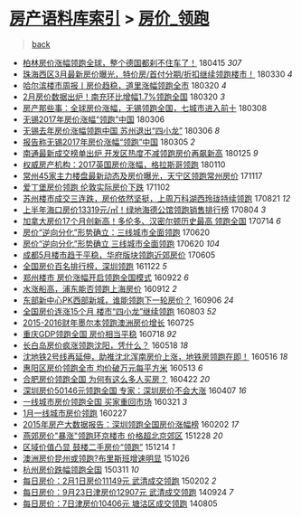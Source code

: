 [房产语料库索引](../../README.md)  > [房价_领跑](房价_领跑.md)
====
> [back](../README.md)

- [柏林房价涨幅领跑全球，整个德国都刹不住车了！](http://jkwz.applinzi.com/ittc/7092309091773056006.html#%E6%9F%8F%E6%9E%97%E6%88%BF%E4%BB%B7%E6%B6%A8%E5%B9%85%E9%A2%86%E8%B7%91%E5%85%A8%E7%90%83%EF%BC%8C%E6%95%B4%E4%B8%AA%E5%BE%B7%E5%9B%BD%E9%83%BD%E5%88%B9%E4%B8%8D%E4%BD%8F%E8%BD%A6%E4%BA%86%EF%BC%81) 180415 *307* 
- [珠海西区3月最新房价曝光，特价房/首付分期/折扣继续领跑楼市！](http://jkwz.applinzi.com/ittc/7086250944230851590.html#%E7%8F%A0%E6%B5%B7%E8%A5%BF%E5%8C%BA3%E6%9C%88%E6%9C%80%E6%96%B0%E6%88%BF%E4%BB%B7%E6%9B%9D%E5%85%89%EF%BC%8C%E7%89%B9%E4%BB%B7%E6%88%BF%2F%E9%A6%96%E4%BB%98%E5%88%86%E6%9C%9F%2F%E6%8A%98%E6%89%A3%E7%BB%A7%E7%BB%AD%E9%A2%86%E8%B7%91%E6%A5%BC%E5%B8%82%EF%BC%81) 180330 *4* 
- [哈尔滨楼市周报丨房价趋稳，道里涨幅领跑全市](http://jkwz.applinzi.com/ittc/7082577932294030346.html#%E5%93%88%E5%B0%94%E6%BB%A8%E6%A5%BC%E5%B8%82%E5%91%A8%E6%8A%A5%E4%B8%A8%E6%88%BF%E4%BB%B7%E8%B6%8B%E7%A8%B3%EF%BC%8C%E9%81%93%E9%87%8C%E6%B6%A8%E5%B9%85%E9%A2%86%E8%B7%91%E5%85%A8%E5%B8%82) 180320 *4* 
- [2月房价数据出炉！南充环比增幅1.7%领跑全国](http://jkwz.applinzi.com/ittc/7082501341383754769.html#2%E6%9C%88%E6%88%BF%E4%BB%B7%E6%95%B0%E6%8D%AE%E5%87%BA%E7%82%89%EF%BC%81%E5%8D%97%E5%85%85%E7%8E%AF%E6%AF%94%E5%A2%9E%E5%B9%851.7%25%E9%A2%86%E8%B7%91%E5%85%A8%E5%9B%BD) 180320 *3* 
- [房产那些事：全球房价涨幅，无锡领跑全国，七城市进入前十](http://jkwz.applinzi.com/ittc/7077655520779715595.html#%E6%88%BF%E4%BA%A7%E9%82%A3%E4%BA%9B%E4%BA%8B%EF%BC%9A%E5%85%A8%E7%90%83%E6%88%BF%E4%BB%B7%E6%B6%A8%E5%B9%85%EF%BC%8C%E6%97%A0%E9%94%A1%E9%A2%86%E8%B7%91%E5%85%A8%E5%9B%BD%EF%BC%8C%E4%B8%83%E5%9F%8E%E5%B8%82%E8%BF%9B%E5%85%A5%E5%89%8D%E5%8D%81) 180308  
- [无锡2017年房价涨幅“领跑”中国](http://jkwz.applinzi.com/ittc/7077306218945446918.html#%E6%97%A0%E9%94%A12017%E5%B9%B4%E6%88%BF%E4%BB%B7%E6%B6%A8%E5%B9%85%E2%80%9C%E9%A2%86%E8%B7%91%E2%80%9D%E4%B8%AD%E5%9B%BD) 180306  
- [无锡去年房价涨幅领跑中国 苏州退出“四小龙”](http://jkwz.applinzi.com/ittc/7077282850707866631.html#%E6%97%A0%E9%94%A1%E5%8E%BB%E5%B9%B4%E6%88%BF%E4%BB%B7%E6%B6%A8%E5%B9%85%E9%A2%86%E8%B7%91%E4%B8%AD%E5%9B%BD+%E8%8B%8F%E5%B7%9E%E9%80%80%E5%87%BA%E2%80%9C%E5%9B%9B%E5%B0%8F%E9%BE%99%E2%80%9D) 180306 *8* 
- [报告称无锡2017年房价涨幅“领跑”中国](http://jkwz.applinzi.com/ittc/7077032358203360272.html#%E6%8A%A5%E5%91%8A%E7%A7%B0%E6%97%A0%E9%94%A12017%E5%B9%B4%E6%88%BF%E4%BB%B7%E6%B6%A8%E5%B9%85%E2%80%9C%E9%A2%86%E8%B7%91%E2%80%9D%E4%B8%AD%E5%9B%BD) 180305 *2* 
- [南通最新成交榜单出炉 开发区热度不减领跑房价再飙新高](http://jkwz.applinzi.com/ittc/7062563151956935687.html#%E5%8D%97%E9%80%9A%E6%9C%80%E6%96%B0%E6%88%90%E4%BA%A4%E6%A6%9C%E5%8D%95%E5%87%BA%E7%82%89+%E5%BC%80%E5%8F%91%E5%8C%BA%E7%83%AD%E5%BA%A6%E4%B8%8D%E5%87%8F%E9%A2%86%E8%B7%91%E6%88%BF%E4%BB%B7%E5%86%8D%E9%A3%99%E6%96%B0%E9%AB%98) 180125 *9* 
- [权威房产机构：2017英国房价涨幅，格拉斯哥领跑](http://jkwz.applinzi.com/ittc/7056898456373691402.html#%E6%9D%83%E5%A8%81%E6%88%BF%E4%BA%A7%E6%9C%BA%E6%9E%84%EF%BC%9A2017%E8%8B%B1%E5%9B%BD%E6%88%BF%E4%BB%B7%E6%B6%A8%E5%B9%85%EF%BC%8C%E6%A0%BC%E6%8B%89%E6%96%AF%E5%93%A5%E9%A2%86%E8%B7%91) 180110  
- [常州45家主力楼盘最新动态及房价曝光，天宁区领跑常州房价](http://jkwz.applinzi.com/ittc/7036897870102397969.html#%E5%B8%B8%E5%B7%9E45%E5%AE%B6%E4%B8%BB%E5%8A%9B%E6%A5%BC%E7%9B%98%E6%9C%80%E6%96%B0%E5%8A%A8%E6%80%81%E5%8F%8A%E6%88%BF%E4%BB%B7%E6%9B%9D%E5%85%89%EF%BC%8C%E5%A4%A9%E5%AE%81%E5%8C%BA%E9%A2%86%E8%B7%91%E5%B8%B8%E5%B7%9E%E6%88%BF%E4%BB%B7) 171117  
- [爱丁堡房价领跑 伦敦实际房价下跌](http://jkwz.applinzi.com/ittc/7031286670522057744.html#%E7%88%B1%E4%B8%81%E5%A0%A1%E6%88%BF%E4%BB%B7%E9%A2%86%E8%B7%91+%E4%BC%A6%E6%95%A6%E5%AE%9E%E9%99%85%E6%88%BF%E4%BB%B7%E4%B8%8B%E8%B7%8C) 171102  
- [苏州楼市成交三连跌，房价依然坚挺，上周万科湖西玲珑持续领跑](http://jkwz.applinzi.com/ittc/7004307700975141904.html#%E8%8B%8F%E5%B7%9E%E6%A5%BC%E5%B8%82%E6%88%90%E4%BA%A4%E4%B8%89%E8%BF%9E%E8%B7%8C%EF%BC%8C%E6%88%BF%E4%BB%B7%E4%BE%9D%E7%84%B6%E5%9D%9A%E6%8C%BA%EF%BC%8C%E4%B8%8A%E5%91%A8%E4%B8%87%E7%A7%91%E6%B9%96%E8%A5%BF%E7%8E%B2%E7%8F%91%E6%8C%81%E7%BB%AD%E9%A2%86%E8%B7%91) 170821 *12* 
- [上半年海口房价13319元/㎡！绿地海德公馆领跑销售排行榜](http://jkwz.applinzi.com/ittc/6997914655673287697.html#%E4%B8%8A%E5%8D%8A%E5%B9%B4%E6%B5%B7%E5%8F%A3%E6%88%BF%E4%BB%B713319%E5%85%83%2F%E3%8E%A1%EF%BC%81%E7%BB%BF%E5%9C%B0%E6%B5%B7%E5%BE%B7%E5%85%AC%E9%A6%86%E9%A2%86%E8%B7%91%E9%94%80%E5%94%AE%E6%8E%92%E8%A1%8C%E6%A6%9C) 170804 *3* 
- [加拿大房价17个月创新高！多伦多、汉密尔顿历史最高 领跑全国](http://jkwz.applinzi.com/ittc/6990001173271413777.html#%E5%8A%A0%E6%8B%BF%E5%A4%A7%E6%88%BF%E4%BB%B717%E4%B8%AA%E6%9C%88%E5%88%9B%E6%96%B0%E9%AB%98%EF%BC%81%E5%A4%9A%E4%BC%A6%E5%A4%9A%E3%80%81%E6%B1%89%E5%AF%86%E5%B0%94%E9%A1%BF%E5%8E%86%E5%8F%B2%E6%9C%80%E9%AB%98+%E9%A2%86%E8%B7%91%E5%85%A8%E5%9B%BD) 170714 *6* 
- [房价“逆向分化”形势确立：三线城市全面领跑](http://jkwz.applinzi.com/ittc/6981198692252910596.html#%E6%88%BF%E4%BB%B7%E2%80%9C%E9%80%86%E5%90%91%E5%88%86%E5%8C%96%E2%80%9D%E5%BD%A2%E5%8A%BF%E7%A1%AE%E7%AB%8B%EF%BC%9A%E4%B8%89%E7%BA%BF%E5%9F%8E%E5%B8%82%E5%85%A8%E9%9D%A2%E9%A2%86%E8%B7%91) 170620  
- [房价“逆向分化”形势确立 三线城市全面领跑](http://jkwz.applinzi.com/ittc/6981126183860044805.html#%E6%88%BF%E4%BB%B7%E2%80%9C%E9%80%86%E5%90%91%E5%88%86%E5%8C%96%E2%80%9D%E5%BD%A2%E5%8A%BF%E7%A1%AE%E7%AB%8B+%E4%B8%89%E7%BA%BF%E5%9F%8E%E5%B8%82%E5%85%A8%E9%9D%A2%E9%A2%86%E8%B7%91) 170620 *104* 
- [成都5月楼市趋于平稳，华府版块领跑近郊房价](http://jkwz.applinzi.com/ittc/6975621587809076229.html#%E6%88%90%E9%83%BD5%E6%9C%88%E6%A5%BC%E5%B8%82%E8%B6%8B%E4%BA%8E%E5%B9%B3%E7%A8%B3%EF%BC%8C%E5%8D%8E%E5%BA%9C%E7%89%88%E5%9D%97%E9%A2%86%E8%B7%91%E8%BF%91%E9%83%8A%E6%88%BF%E4%BB%B7) 170605  
- [全国房价百名排行榜，深圳领跑](http://jkwz.applinzi.com/ittc/6902578973078193156.html#%E5%85%A8%E5%9B%BD%E6%88%BF%E4%BB%B7%E7%99%BE%E5%90%8D%E6%8E%92%E8%A1%8C%E6%A6%9C%EF%BC%8C%E6%B7%B1%E5%9C%B3%E9%A2%86%E8%B7%91) 161122 *5* 
- [郑州楼市 房价涨幅开启领跑全国模式](http://jkwz.applinzi.com/ittc/6880606613303460868.html#%E9%83%91%E5%B7%9E%E6%A5%BC%E5%B8%82+%E6%88%BF%E4%BB%B7%E6%B6%A8%E5%B9%85%E5%BC%80%E5%90%AF%E9%A2%86%E8%B7%91%E5%85%A8%E5%9B%BD%E6%A8%A1%E5%BC%8F) 160922 *6* 
- [水涨船高，浦东能否领跑上海房价](http://jkwz.applinzi.com/ittc/6877030921131262981.html#%E6%B0%B4%E6%B6%A8%E8%88%B9%E9%AB%98%EF%BC%8C%E6%B5%A6%E4%B8%9C%E8%83%BD%E5%90%A6%E9%A2%86%E8%B7%91%E4%B8%8A%E6%B5%B7%E6%88%BF%E4%BB%B7) 160912 *2* 
- [东部新中心PK西部新城，谁能领跑下一轮房价？](http://jkwz.applinzi.com/ittc/6874491163310031877.html#%E4%B8%9C%E9%83%A8%E6%96%B0%E4%B8%AD%E5%BF%83PK%E8%A5%BF%E9%83%A8%E6%96%B0%E5%9F%8E%EF%BC%8C%E8%B0%81%E8%83%BD%E9%A2%86%E8%B7%91%E4%B8%8B%E4%B8%80%E8%BD%AE%E6%88%BF%E4%BB%B7%EF%BC%9F) 160906 *24* 
- [全国房价连涨15个月 楼市“四小龙”继续领跑](http://jkwz.applinzi.com/ittc/6862142907720664069.html#%E5%85%A8%E5%9B%BD%E6%88%BF%E4%BB%B7%E8%BF%9E%E6%B6%A815%E4%B8%AA%E6%9C%88+%E6%A5%BC%E5%B8%82%E2%80%9C%E5%9B%9B%E5%B0%8F%E9%BE%99%E2%80%9D%E7%BB%A7%E7%BB%AD%E9%A2%86%E8%B7%91) 160803 *52* 
- [2015-2016财年墨尔本领跑澳洲房价增长](http://jkwz.applinzi.com/ittc/6857607056865100805.html#2015-2016%E8%B4%A2%E5%B9%B4%E5%A2%A8%E5%B0%94%E6%9C%AC%E9%A2%86%E8%B7%91%E6%BE%B3%E6%B4%B2%E6%88%BF%E4%BB%B7%E5%A2%9E%E9%95%BF) 160725  
- [重庆GDP领跑全国 房价相当平稳](http://jkwz.applinzi.com/ittc/6856125175539696644.html#%E9%87%8D%E5%BA%86GDP%E9%A2%86%E8%B7%91%E5%85%A8%E5%9B%BD+%E6%88%BF%E4%BB%B7%E7%9B%B8%E5%BD%93%E5%B9%B3%E7%A8%B3) 160718 *92* 
- [长白岛房价疯涨领跑沈阳，凭什么？](http://jkwz.applinzi.com/ittc/6833614798289634308.html#%E9%95%BF%E7%99%BD%E5%B2%9B%E6%88%BF%E4%BB%B7%E7%96%AF%E6%B6%A8%E9%A2%86%E8%B7%91%E6%B2%88%E9%98%B3%EF%BC%8C%E5%87%AD%E4%BB%80%E4%B9%88%EF%BC%9F) 160518 *18* 
- [沈地铁2号线再延伸，助推沈北浑南房价上涨，地铁房领跑在即！](http://jkwz.applinzi.com/ittc/6832866669558760452.html#%E6%B2%88%E5%9C%B0%E9%93%812%E5%8F%B7%E7%BA%BF%E5%86%8D%E5%BB%B6%E4%BC%B8%EF%BC%8C%E5%8A%A9%E6%8E%A8%E6%B2%88%E5%8C%97%E6%B5%91%E5%8D%97%E6%88%BF%E4%BB%B7%E4%B8%8A%E6%B6%A8%EF%BC%8C%E5%9C%B0%E9%93%81%E6%88%BF%E9%A2%86%E8%B7%91%E5%9C%A8%E5%8D%B3%EF%BC%81) 160516 *18* 
- [惠阳区房价领跑全市 均价破万元每平方米](http://jkwz.applinzi.com/ittc/6831610260967916548.html#%E6%83%A0%E9%98%B3%E5%8C%BA%E6%88%BF%E4%BB%B7%E9%A2%86%E8%B7%91%E5%85%A8%E5%B8%82+%E5%9D%87%E4%BB%B7%E7%A0%B4%E4%B8%87%E5%85%83%E6%AF%8F%E5%B9%B3%E6%96%B9%E7%B1%B3) 160513 *6* 
- [合肥房价领跑全国 为何有这么多人买房？](http://jkwz.applinzi.com/ittc/6823897157618631685.html#%E5%90%88%E8%82%A5%E6%88%BF%E4%BB%B7%E9%A2%86%E8%B7%91%E5%85%A8%E5%9B%BD+%E4%B8%BA%E4%BD%95%E6%9C%89%E8%BF%99%E4%B9%88%E5%A4%9A%E4%BA%BA%E4%B9%B0%E6%88%BF%EF%BC%9F) 160422 *20* 
- [深圳房价50146元领跑全国 专家：深圳房价不会大涨](http://jkwz.applinzi.com/ittc/6818351103049466884.html#%E6%B7%B1%E5%9C%B3%E6%88%BF%E4%BB%B750146%E5%85%83%E9%A2%86%E8%B7%91%E5%85%A8%E5%9B%BD+%E4%B8%93%E5%AE%B6%EF%BC%9A%E6%B7%B1%E5%9C%B3%E6%88%BF%E4%BB%B7%E4%B8%8D%E4%BC%9A%E5%A4%A7%E6%B6%A8) 160407 *16* 
- [一线城市房价领跑全国 买家重回市场](http://jkwz.applinzi.com/ittc/6812052892596831236.html#%E4%B8%80%E7%BA%BF%E5%9F%8E%E5%B8%82%E6%88%BF%E4%BB%B7%E9%A2%86%E8%B7%91%E5%85%A8%E5%9B%BD+%E4%B9%B0%E5%AE%B6%E9%87%8D%E5%9B%9E%E5%B8%82%E5%9C%BA) 160321 *3* 
- [1月一线城市房价领跑](http://jkwz.applinzi.com/ittc/6803295909387437061.html#1%E6%9C%88%E4%B8%80%E7%BA%BF%E5%9F%8E%E5%B8%82%E6%88%BF%E4%BB%B7%E9%A2%86%E8%B7%91) 160227  
- [2015年房产大数据报告：深圳领跑全国房价涨幅榜](http://jkwz.applinzi.com/ittc/6794313193929311237.html#2015%E5%B9%B4%E6%88%BF%E4%BA%A7%E5%A4%A7%E6%95%B0%E6%8D%AE%E6%8A%A5%E5%91%8A%EF%BC%9A%E6%B7%B1%E5%9C%B3%E9%A2%86%E8%B7%91%E5%85%A8%E5%9B%BD%E6%88%BF%E4%BB%B7%E6%B6%A8%E5%B9%85%E6%A6%9C) 160202 *17* 
- [燕郊房价&quot;暴涨&quot;领跑环京楼市 价格超北京郊区](http://jkwz.applinzi.com/ittc/6780810455509632005.html#%E7%87%95%E9%83%8A%E6%88%BF%E4%BB%B7%26quot%3B%E6%9A%B4%E6%B6%A8%26quot%3B%E9%A2%86%E8%B7%91%E7%8E%AF%E4%BA%AC%E6%A5%BC%E5%B8%82+%E4%BB%B7%E6%A0%BC%E8%B6%85%E5%8C%97%E4%BA%AC%E9%83%8A%E5%8C%BA) 151228 *20* 
- [区域价值凸显 鼓楼二手房价“领跑”](http://jkwz.applinzi.com/ittc/6775594363308737540.html#%E5%8C%BA%E5%9F%9F%E4%BB%B7%E5%80%BC%E5%87%B8%E6%98%BE+%E9%BC%93%E6%A5%BC%E4%BA%8C%E6%89%8B%E6%88%BF%E4%BB%B7%E2%80%9C%E9%A2%86%E8%B7%91%E2%80%9D) 151214 *1* 
- [澳洲房价昆州或领跑?布里斯班增速明显](http://jkwz.applinzi.com/ittc/6757446414332150788.html#%E6%BE%B3%E6%B4%B2%E6%88%BF%E4%BB%B7%E6%98%86%E5%B7%9E%E6%88%96%E9%A2%86%E8%B7%91%3F%E5%B8%83%E9%87%8C%E6%96%AF%E7%8F%AD%E5%A2%9E%E9%80%9F%E6%98%8E%E6%98%BE) 151026  
- [杭州房价跌幅领跑全国](http://jkwz.applinzi.com/ittc/547650611394584788.html#%E6%9D%AD%E5%B7%9E%E6%88%BF%E4%BB%B7%E8%B7%8C%E5%B9%85%E9%A2%86%E8%B7%91%E5%85%A8%E5%9B%BD) 150311 *10* 
- [每日房价：2月1日房价11149元 武清成交领跑](http://jkwz.applinzi.com/ittc/547650611388517615.html#%E6%AF%8F%E6%97%A5%E6%88%BF%E4%BB%B7%EF%BC%9A2%E6%9C%881%E6%97%A5%E6%88%BF%E4%BB%B711149%E5%85%83+%E6%AD%A6%E6%B8%85%E6%88%90%E4%BA%A4%E9%A2%86%E8%B7%91) 150202 *2* 
- [每日房价：9月23日津房价12907元 武清成交领跑](http://jkwz.applinzi.com/ittc/547650611374437446.html#%E6%AF%8F%E6%97%A5%E6%88%BF%E4%BB%B7%EF%BC%9A9%E6%9C%8823%E6%97%A5%E6%B4%A5%E6%88%BF%E4%BB%B712907%E5%85%83+%E6%AD%A6%E6%B8%85%E6%88%90%E4%BA%A4%E9%A2%86%E8%B7%91) 140924 *7* 
- [每日房价：7日津房价10406元 塘沽区成交领跑](http://jkwz.applinzi.com/ittc/547650611370365839.html#%E6%AF%8F%E6%97%A5%E6%88%BF%E4%BB%B7%EF%BC%9A7%E6%97%A5%E6%B4%A5%E6%88%BF%E4%BB%B710406%E5%85%83+%E5%A1%98%E6%B2%BD%E5%8C%BA%E6%88%90%E4%BA%A4%E9%A2%86%E8%B7%91) 140805  
